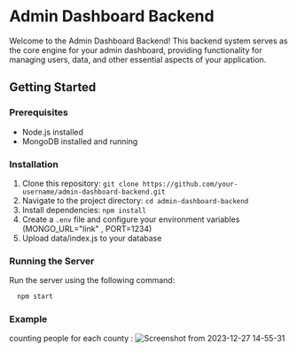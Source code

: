 # Admin Dashboard Backend

Welcome to the Admin Dashboard Backend! This backend system serves as the core engine for your admin dashboard, providing functionality for managing users, data, and other essential aspects of your application.

## Getting Started

### Prerequisites
- Node.js installed
- MongoDB installed and running

### Installation
1. Clone this repository: `git clone https://github.com/your-username/admin-dashboard-backend.git`
2. Navigate to the project directory: `cd admin-dashboard-backend`
3. Install dependencies: `npm install`
4. Create a `.env` file and configure your environment variables (MONGO_URL="link" , PORT=1234)
5. Upload data/index.js to your database

### Running the Server
Run the server using the following command:
  ```bash
    npm start
```

### Example 
counting people for each county :
![Screenshot from 2023-12-27 14-55-31](https://github.com/yousri-meftah/admin-dashboard-backend/assets/131286715/148ceff8-4624-4331-93f2-e2ed532e52fb)


